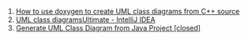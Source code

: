  1. [How to use doxygen to create UML class diagrams from C++ source](https://stackoverflow.com/questions/4755913/how-to-use-doxygen-to-create-uml-class-diagrams-from-c-source)
 2. [UML class diagrams﻿Ultimate - IntelliJ IDEA](https://www.jetbrains.com/help/idea/class-diagram.html)
 3. [Generate UML Class Diagram from Java Project [closed]](https://stackoverflow.com/questions/6167266/generate-uml-class-diagram-from-java-project)
